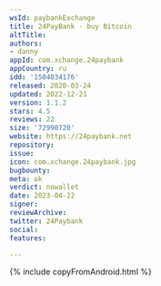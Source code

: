```yaml
---
wsId: paybankExchange
title: 24PayBank - buy Bitcoin
altTitle: 
authors:
- danny
appId: com.xchange.24paybank
appCountry: ru
idd: '1504034176'
released: 2020-03-24
updated: 2022-12-21
version: 1.1.2
stars: 4.5
reviews: 22
size: '72990720'
website: https://24paybank.net
repository: 
issue: 
icon: com.xchange.24paybank.jpg
bugbounty: 
meta: ok
verdict: nowallet
date: 2023-04-22
signer: 
reviewArchive: 
twitter: 24Paybank
social: 
features: 

---
```


{% include copyFromAndroid.html %}

